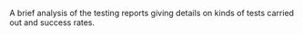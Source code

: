 A brief analysis of the testing reports giving details on kinds of tests carried out and success rates.